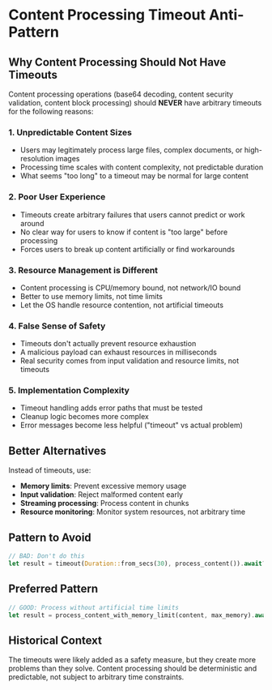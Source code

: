 # Content Processing Timeout Anti-Pattern

## Why Content Processing Should Not Have Timeouts

Content processing operations (base64 decoding, content security validation, content block processing) should **NEVER** have arbitrary timeouts for the following reasons:

### 1. **Unpredictable Content Sizes**
- Users may legitimately process large files, complex documents, or high-resolution images
- Processing time scales with content complexity, not predictable duration
- What seems "too long" to a timeout may be normal for large content

### 2. **Poor User Experience**  
- Timeouts create arbitrary failures that users cannot predict or work around
- No clear way for users to know if content is "too large" before processing
- Forces users to break up content artificially or find workarounds

### 3. **Resource Management is Different**
- Content processing is CPU/memory bound, not network/IO bound
- Better to use memory limits, not time limits
- Let the OS handle resource contention, not artificial timeouts

### 4. **False Sense of Safety**
- Timeouts don't actually prevent resource exhaustion
- A malicious payload can exhaust resources in milliseconds
- Real security comes from input validation and resource limits, not timeouts

### 5. **Implementation Complexity**
- Timeout handling adds error paths that must be tested
- Cleanup logic becomes more complex
- Error messages become less helpful ("timeout" vs actual problem)

## Better Alternatives

Instead of timeouts, use:
- **Memory limits**: Prevent excessive memory usage
- **Input validation**: Reject malformed content early  
- **Streaming processing**: Process content in chunks
- **Resource monitoring**: Monitor system resources, not arbitrary time

## Pattern to Avoid
```rust
// BAD: Don't do this
let result = timeout(Duration::from_secs(30), process_content()).await?;
```

## Preferred Pattern  
```rust
// GOOD: Process without artificial time limits
let result = process_content_with_memory_limit(content, max_memory).await?;
```

## Historical Context
The timeouts were likely added as a safety measure, but they create more problems than they solve. Content processing should be deterministic and predictable, not subject to arbitrary time constraints.